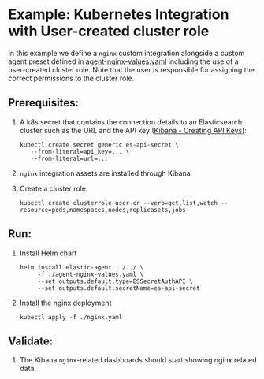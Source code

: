 # Example: Kubernetes Integration with User-created cluster role

In this example we define a `nginx` custom integration alongside a custom agent preset defined in [agent-nginx-values.yaml](agent-nginx-values.yaml) including the use of a user-created cluster role. Note that the user is responsible for assigning the correct permissions to the cluster role.

## Prerequisites:
1. A k8s secret that contains the connection details to an Elasticsearch cluster such as the URL and the API key ([Kibana - Creating API Keys](https://www.elastic.co/guide/en/kibana/current/api-keys.html)):
    ```console
    kubectl create secret generic es-api-secret \
       --from-literal=api_key=... \
       --from-literal=url=...
    ```

2. `nginx` integration assets are installed through Kibana

3. Create a cluster role.

    ```console
    kubectl create clusterrole user-cr --verb=get,list,watch --resource=pods,namespaces,nodes,replicasets,jobs
    ```

## Run:
1. Install Helm chart
    ```console
    helm install elastic-agent ../../ \
         -f ./agent-nginx-values.yaml \
         --set outputs.default.type=ESSecretAuthAPI \
         --set outputs.default.secretName=es-api-secret
    ```

2. Install the nginx deployment
    ```console
   kubectl apply -f ./nginx.yaml
    ```

## Validate:

1. The Kibana `nginx`-related dashboards should start showing nginx related data.
